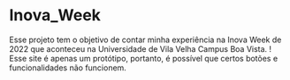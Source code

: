 # Inova_Week
Esse projeto tem o objetivo de contar minha experiência na Inova Week de 2022 que aconteceu na Universidade de Vila Velha Campus Boa Vista.
 ! Esse site é apenas um protótipo, portanto, é possível que certos botões e funcionalidades não funcionem.
